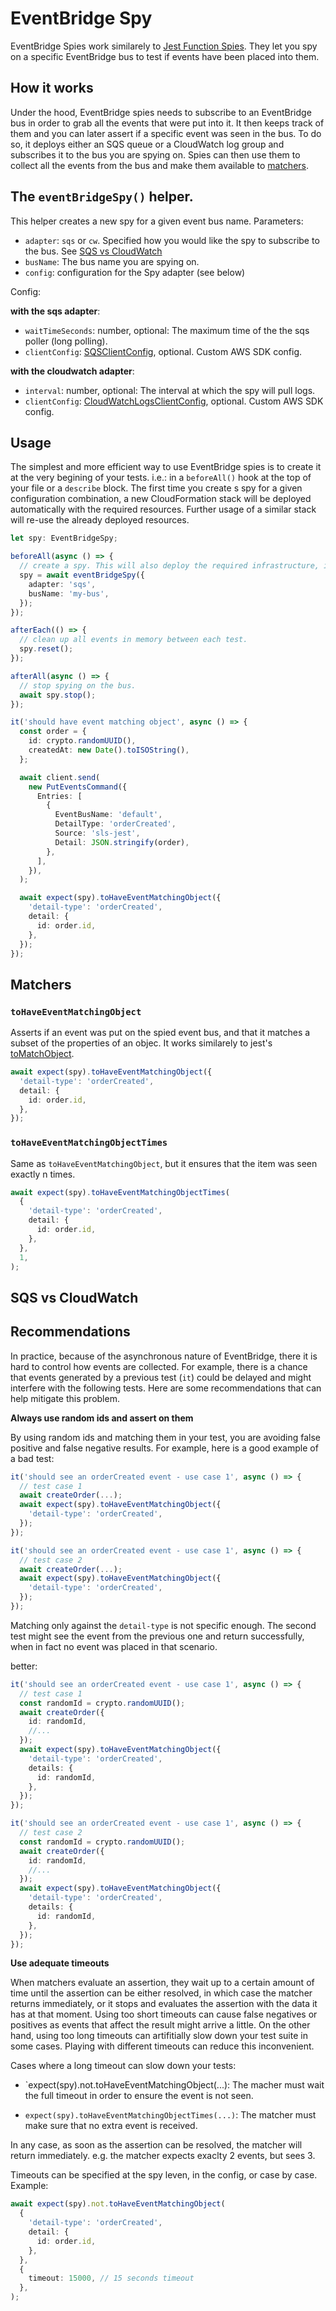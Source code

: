 # EventBridge Spy

EventBridge Spies work similarely to [Jest Function Spies](https://jestjs.io/docs/mock-function-api). They let you spy on a specific EventBridge bus to test if events have been placed into them.

## How it works

Under the hood, EventBridge spies needs to subscribe to an EventBridge bus in order to grab all the events that were put into it. It then keeps track of them and you can later assert if a specific event was seen in the bus. To do so, it deploys either an SQS queue or a CloudWatch log group and subscribes it to the bus you are spying on. Spies can then use them to collect all the events from the bus and make them available to [matchers](#Matchers).

## The `eventBridgeSpy()` helper.

This helper creates a new spy for a given event bus name. Parameters:

- `adapter`: `sqs` or `cw`. Specified how you would like the spy to subscribe to the bus. See [SQS vs CloudWatch](#SQS-vs-CloudWatch)
- `busName`: The bus name you are spying on.
- `config`: configuration for the Spy adapter (see below)

Config:

**with the sqs adapter**:

- `waitTimeSeconds`: number, optional: The maximum time of the the sqs poller (long polling).
- `clientConfig`: [SQSClientConfig](https://docs.aws.amazon.com/AWSJavaScriptSDK/v3/latest/clients/client-sqs/interfaces/sqsclientconfig.html), optional. Custom AWS SDK config.

**with the cloudwatch adapter**:

- `interval`: number, optional: The interval at which the spy will pull logs.
- `clientConfig`: [CloudWatchLogsClientConfig](https://docs.aws.amazon.com/AWSJavaScriptSDK/v3/latest/clients/client-cloudwatch-logs/interfaces/cloudwatchlogsclientconfig.html), optional. Custom AWS SDK config.

## Usage

The simplest and more efficient way to use EventBridge spies is to create it at the very begining of your tests. i.e.: in a `beforeAll()` hook at the top of your file or a `describe` block. The first time you create s spy for a given configuration combination, a new CloudFormation stack will be deployed automatically with the required resources. Further usage of a similar stack will re-use the already deployed resources.

```ts
let spy: EventBridgeSpy;

beforeAll(async () => {
  // create a spy. This will also deploy the required infrastructure, if need be.
  spy = await eventBridgeSpy({
    adapter: 'sqs',
    busName: 'my-bus',
  });
});

afterEach(() => {
  // clean up all events in memory between each test.
  spy.reset();
});

afterAll(async () => {
  // stop spying on the bus.
  await spy.stop();
});

it('should have event matching object', async () => {
  const order = {
    id: crypto.randomUUID(),
    createdAt: new Date().toISOString(),
  };

  await client.send(
    new PutEventsCommand({
      Entries: [
        {
          EventBusName: 'default',
          DetailType: 'orderCreated',
          Source: 'sls-jest',
          Detail: JSON.stringify(order),
        },
      ],
    }),
  );

  await expect(spy).toHaveEventMatchingObject({
    'detail-type': 'orderCreated',
    detail: {
      id: order.id,
    },
  });
});
```

## Matchers

### `toHaveEventMatchingObject`

Asserts if an event was put on the spied event bus, and that it matches a subset of the properties of an objec. It works similarely to jest's [toMatchObject](https://jestjs.io/docs/expect#tomatchobjectobject).

```ts
await expect(spy).toHaveEventMatchingObject({
  'detail-type': 'orderCreated',
  detail: {
    id: order.id,
  },
});
```

### `toHaveEventMatchingObjectTimes`

Same as `toHaveEventMatchingObject`, but it ensures that the item was seen exactly n times.

```ts
await expect(spy).toHaveEventMatchingObjectTimes(
  {
    'detail-type': 'orderCreated',
    detail: {
      id: order.id,
    },
  },
  1,
);
```

## SQS vs CloudWatch

## Recommendations

In practice, because of the asynchronous nature of EventBridge, there it is hard to control how events are collected. For example, there is a chance that events generated by a previous test (`it`) could be delayed and might interfere with the following tests. Here are some recommendations that can help mitigate this problem.

**Always use random ids and assert on them**

By using random ids and matching them in your test, you are avoiding false positive and false negative results.
For example, here is a good example of a bad test:

```ts
it('should see an orderCreated event - use case 1', async () => {
  // test case 1
  await createOrder(...);
  await expect(spy).toHaveEventMatchingObject({
    'detail-type': 'orderCreated',
  });
});

it('should see an orderCreated event - use case 1', async () => {
  // test case 2
  await createOrder(...);
  await expect(spy).toHaveEventMatchingObject({
    'detail-type': 'orderCreated',
  });
});
```

Matching only against the `detail-type` is not specific enough. The second test might see the event from the previous one and return successfully, when in fact no event was placed in that scenario.

better:

```ts
it('should see an orderCreated event - use case 1', async () => {
  // test case 1
  const randomId = crypto.randomUUID();
  await createOrder({
    id: randomId,
    //...
  });
  await expect(spy).toHaveEventMatchingObject({
    'detail-type': 'orderCreated',
    details: {
      id: randomId,
    },
  });
});

it('should see an orderCreated event - use case 1', async () => {
  // test case 2
  const randomId = crypto.randomUUID();
  await createOrder({
    id: randomId,
    //...
  });
  await expect(spy).toHaveEventMatchingObject({
    'detail-type': 'orderCreated',
    details: {
      id: randomId,
    },
  });
});
```

**Use adequate timeouts**

When matchers evaluate an assertion, they wait up to a certain amount of time until the assertion can be either resolved, in which case the matcher returns immediately, or it stops and evaluates the assertion with the data it has at that moment. Using too short timeouts can cause false negatives or positives as events that affect the result might arrive a little. On the other hand, using too long timeouts can artifitially slow down your test suite in some cases. Playing with different timeouts can reduce this inconvenient.

Cases where a long timeout can slow down your tests:

- `expect(spy).not.toHaveEventMatchingObject(...): The macher must wait the full timeout in order to ensure the event is not seen.

- `expect(spy).toHaveEventMatchingObjectTimes(...)`: The matcher must make sure that no extra event is received.

In any case, as soon as the assertion can be resolved, the matcher will return immediately. e.g. the matcher expects exaclty 2 events, but sees 3.

Timeouts can be specified at the spy leven, in the config, or case by case. Example:

```ts
await expect(spy).not.toHaveEventMatchingObject(
  {
    'detail-type': 'orderCreated',
    detail: {
      id: order.id,
    },
  },
  {
    timeout: 15000, // 15 seconds timeout
  },
);
```
